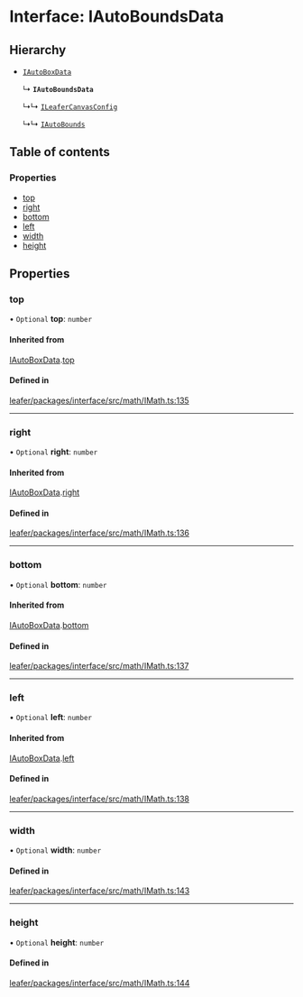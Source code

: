 # Interface: IAutoBoundsData

## Hierarchy

- [`IAutoBoxData`](IAutoBoxData.md)

  ↳ **`IAutoBoundsData`**

  ↳↳ [`ILeaferCanvasConfig`](ILeaferCanvasConfig.md)

  ↳↳ [`IAutoBounds`](IAutoBounds.md)

## Table of contents

### Properties

- [top](IAutoBoundsData.md#top)
- [right](IAutoBoundsData.md#right)
- [bottom](IAutoBoundsData.md#bottom)
- [left](IAutoBoundsData.md#left)
- [width](IAutoBoundsData.md#width)
- [height](IAutoBoundsData.md#height)

## Properties

### top

• `Optional` **top**: `number`

#### Inherited from

[IAutoBoxData](IAutoBoxData.md).[top](IAutoBoxData.md#top)

#### Defined in

[leafer/packages/interface/src/math/IMath.ts:135](https://github.com/leaferjs/leafer/blob/a165a56/packages/interface/src/math/IMath.ts#L135)

___

### right

• `Optional` **right**: `number`

#### Inherited from

[IAutoBoxData](IAutoBoxData.md).[right](IAutoBoxData.md#right)

#### Defined in

[leafer/packages/interface/src/math/IMath.ts:136](https://github.com/leaferjs/leafer/blob/a165a56/packages/interface/src/math/IMath.ts#L136)

___

### bottom

• `Optional` **bottom**: `number`

#### Inherited from

[IAutoBoxData](IAutoBoxData.md).[bottom](IAutoBoxData.md#bottom)

#### Defined in

[leafer/packages/interface/src/math/IMath.ts:137](https://github.com/leaferjs/leafer/blob/a165a56/packages/interface/src/math/IMath.ts#L137)

___

### left

• `Optional` **left**: `number`

#### Inherited from

[IAutoBoxData](IAutoBoxData.md).[left](IAutoBoxData.md#left)

#### Defined in

[leafer/packages/interface/src/math/IMath.ts:138](https://github.com/leaferjs/leafer/blob/a165a56/packages/interface/src/math/IMath.ts#L138)

___

### width

• `Optional` **width**: `number`

#### Defined in

[leafer/packages/interface/src/math/IMath.ts:143](https://github.com/leaferjs/leafer/blob/a165a56/packages/interface/src/math/IMath.ts#L143)

___

### height

• `Optional` **height**: `number`

#### Defined in

[leafer/packages/interface/src/math/IMath.ts:144](https://github.com/leaferjs/leafer/blob/a165a56/packages/interface/src/math/IMath.ts#L144)
